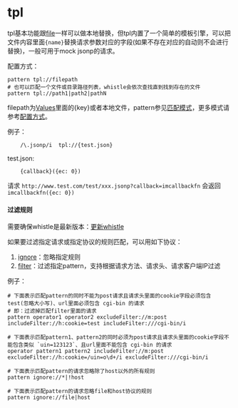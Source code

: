 # tpl

tpl基本功能跟[file](file.html)一样可以做本地替换，但tpl内置了一个简单的模板引擎，可以把文件内容里面`{name}`替换请求参数对应的字段(如果不存在对应的自动则不会进行替换)，一般可用于mock jsonp的请求。

配置方式：

	pattern tpl://filepath
	# 也可以匹配一个文件或目录路径列表，whistle会依次查找直到找到存在的文件
	pattern tpl://path1|path2|pathN

filepath为[Values](http://local.whistlejs.com/#values)里面的{key}或者本地文件，pattern参见[匹配模式](../../pattern.html)，更多模式请参考[配置方式](../../mode.html)。


例子：

		/\.jsonp/i  tpl://{test.json}

test.json:

		{callback}({ec: 0})

请求 `http://www.test.com/test/xxx.jsonp?callback=imcallbackfn` 会返回 `imcallbackfn({ec: 0})`

#### 过滤规则
需要确保whistle是最新版本：[更新whistle](../../update.html)

如果要过滤指定请求或指定协议的规则匹配，可以用如下协议：

1. [ignore](../ignore.html)：忽略指定规则
2. [filter](../filter.html)：过滤指定pattern，支持根据请求方法、请求头、请求客户端IP过滤

例子：

```
# 下面表示匹配pattern的同时不能为post请求且请求头里面的cookie字段必须包含test(忽略大小写)、url里面必须包含 cgi-bin 的请求
# 即：过滤掉匹配filter里面的请求
pattern operator1 operator2 excludeFilter://m:post includeFilter://h:cookie=test includeFilter:///cgi-bin/i

# 下面表示匹配pattern1、pattern2的同时必须为post请求且请求头里面的cookie字段不能包含类似 `uin=123123`、且url里面不能包含 cgi-bin 的请求
operator pattern1 pattern2 includeFilter://m:post excludeFilter://h:cookie=/uin=o\d+/i excludeFilter:///cgi-bin/i

# 下面表示匹配pattern的请求忽略除了host以外的所有规则
pattern ignore://*|!host

# 下面表示匹配pattern的请求忽略file和host协议的规则
pattern ignore://file|host
```
